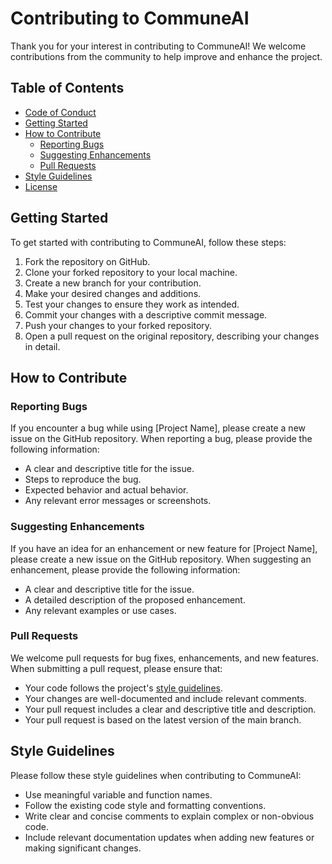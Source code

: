 # Contributing to CommuneAI

Thank you for your interest in contributing to CommuneAI! We welcome contributions from the community to help improve and enhance the project.

## Table of Contents
- [Code of Conduct](#code-of-conduct)
- [Getting Started](#getting-started)
- [How to Contribute](#how-to-contribute)
  - [Reporting Bugs](#reporting-bugs)
  - [Suggesting Enhancements](#suggesting-enhancements)
  - [Pull Requests](#pull-requests)
- [Style Guidelines](#style-guidelines)
- [License](#license)

## Getting Started
To get started with contributing to CommuneAI, follow these steps:
1. Fork the repository on GitHub.
2. Clone your forked repository to your local machine.
3. Create a new branch for your contribution.
4. Make your desired changes and additions.
5. Test your changes to ensure they work as intended.
6. Commit your changes with a descriptive commit message.
7. Push your changes to your forked repository.
8. Open a pull request on the original repository, describing your changes in detail.

## How to Contribute

### Reporting Bugs
If you encounter a bug while using [Project Name], please create a new issue on the GitHub repository. When reporting a bug, please provide the following information:
- A clear and descriptive title for the issue.
- Steps to reproduce the bug.
- Expected behavior and actual behavior.
- Any relevant error messages or screenshots.

### Suggesting Enhancements
If you have an idea for an enhancement or new feature for [Project Name], please create a new issue on the GitHub repository. When suggesting an enhancement, please provide the following information:
- A clear and descriptive title for the issue.
- A detailed description of the proposed enhancement.
- Any relevant examples or use cases.

### Pull Requests
We welcome pull requests for bug fixes, enhancements, and new features. When submitting a pull request, please ensure that:
- Your code follows the project's [style guidelines](#style-guidelines).
- Your changes are well-documented and include relevant comments.
- Your pull request includes a clear and descriptive title and description.
- Your pull request is based on the latest version of the main branch.

## Style Guidelines
Please follow these style guidelines when contributing to CommuneAI:
- Use meaningful variable and function names.
- Follow the existing code style and formatting conventions.
- Write clear and concise comments to explain complex or non-obvious code.
- Include relevant documentation updates when adding new features or making significant changes.
